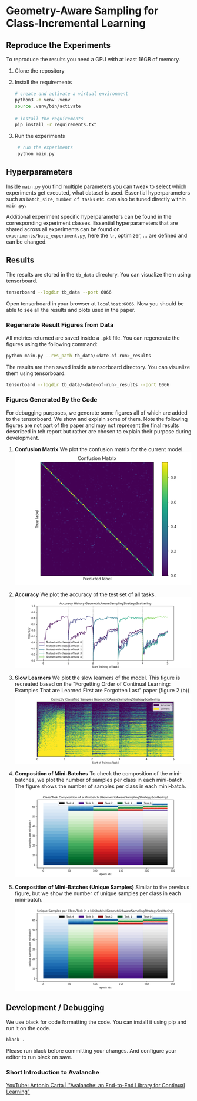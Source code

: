 # Geometry-Aware Sampling for Class-Incremental Learning

## Reproduce the Experiments

To reproduce the results you need a GPU with at least 16GB of memory.

1) Clone the repository
2) Install the requirements
   ```bash
   # create and activate a virtual environment
   python3 -m venv .venv
   source .venv/bin/activate
   
   # install the requirements
   pip install -r requirements.txt
   ```

3) Run the experiments
   ```bash
    # run the experiments
    python main.py
    ```

## Hyperparameters

Inside `main.py` you find multiple parameters you can tweak to select which experiments get executed, what dataset is
used. Essential hyperparameters such as `batch_size`, `number of tasks` etc. can also be tuned directly within
`main.py`.

Additional experiment specific hyperparameters can be found in the corresponding experiment classes. Essential
hyperparameters that are shared across all experiments can be found on `experiments/base_experiment.py`, here
the `lr`, optimizer, ... are defined and can be changed.

## Results

The results are stored in the `tb_data` directory. You can visualize them using tensorboard.

```bash
tensorboard --logdir tb_data --port 6066
```

Open tensorboard in your browser at `localhost:6066`. Now you should be able to see all the results and plots used in
the paper.

### Regenerate Result Figures from Data

All metrics returned are saved inside a `.pkl` file. You can regenerate the figures using
the following command:

```bash
python main.py --res_path tb_data/<date-of-run>_results
```

The results are then saved inside a tensorboard directory. You can visualize them using tensorboard.

```bash
tensorboard --logdir tb_data/<date-of-run>_results --port 6066
```

### Figures Generated By the Code

For debugging purposes, we generate some figures all of which are added to the tensorboard. We show and explain some of
them. Note the following figures are not part of the paper and may not represent the final results described in teh
report but rather are chosen to explain their purpose during development.

1) **Confusion Matrix** We plot the confusion matrix for the current model.
   ![imgs/confusion_matrix.png](imgs/confusion_matrix.png)

2) **Accuracy** We plot the accuracy of the test set of all tasks.
   ![imgs/accuracy_history.png](imgs/accuracy_history.png)

3) **Slow Learners** We plot the slow learners of the model. This figure is recreated based on the "Forgetting Order of
   Continual Learning: Examples That are Learned First are Forgotten Last" paper (figure 2 (b))
   ![imgs/slow_learners.png](imgs/slow_learners.png)

4) **Composition of Mini-Batches** To check the composition of the mini-batches, we plot the number of samples per class
   in each mini-batch. The figure shows the number of samples per class in each mini-batch.
   ![imgs/samples_per_batch.png](imgs/samples_per_batch.png)

5) **Composition of Mini-Batches (Unique Samples)** Similar to the previous figure, but we show the number of unique
   samples per class in each mini-batch.
   ![imgs/unique_samples_per_batch.png](imgs/unique_samples_per_batch.png)

## Development / Debugging

We use black for code formatting the code. You can install it using pip and run it on the code.

```bash
black .
```

Please run black before committing your changes. And configure your editor to run black on save.

### Short Introduction to Avalanche

[YouTube: Antonio Carta | "Avalanche: an End-to-End Library for Continual Learning"](https://www.youtube.com/watch?v=n6mykeLdeg0)
